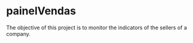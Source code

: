 # painelVendas
The objective of this project is to monitor the indicators of the sellers of a company.
